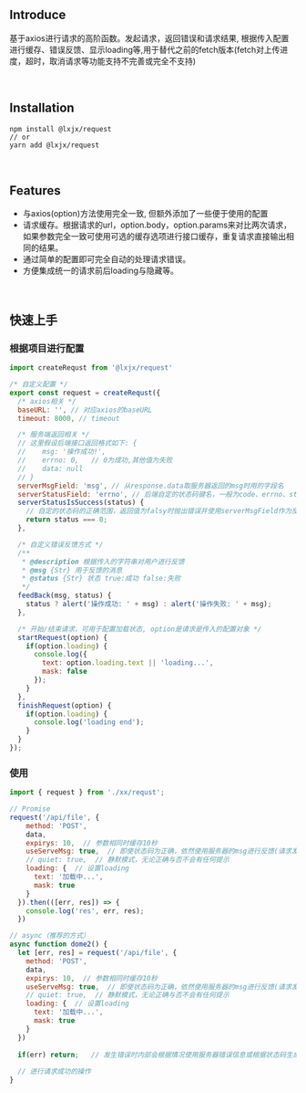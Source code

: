 ## Introduce
基于axios进行请求的高阶函数。发起请求，返回错误和请求结果, 根据传入配置进行缓存、错误反馈、显示loading等,用于替代之前的fetch版本(fetch对上传进度，超时，取消请求等功能支持不完善或完全不支持)

<br>

## Installation
```shell
npm install @lxjx/request
// or
yarn add @lxjx/request
```


<br>

## Features
* 与axios(option)方法使用完全一致, 但额外添加了一些便于使用的配置
* 请求缓存。根据请求的url，option.body，option.params来对比两次请求，如果参数完全一致可使用可选的缓存选项进行接口缓存，重复请求直接输出相同的结果。
* 通过简单的配置即可完全自动的处理请求错误。
* 方便集成统一的请求前后loading与隐藏等。

<br>

## 快速上手
### 根据项目进行配置
```js
import createRequst from '@lxjx/request'

/* 自定义配置 */
export const request = createRequst({
  /* axios相关 */
  baseURL: '', // 对应axios的baseURL
  timeout: 8000, // timeout

  /* 服务端返回相关 */
  // 这里假设后端接口返回格式如下: {
  //    msg: '操作成功!',
  //    errno: 0,   // 0为成功,其他值为失败
  //    data: null
  // }
  serverMsgField: 'msg', // 从response.data取服务器返回的msg时用的字段名
  serverStatusField: 'errno', // 后端自定的状态码键名，一般为code、errno、status等
  serverStatusIsSuccess(status) {
    // 自定的状态码的正确范围，返回值为falsy时抛出错误并使用serverMsgField作为反馈
    return status === 0;
  },

  /* 自定义错误反馈方式 */
  /**
   * @description 根据传入的字符串对用户进行反馈
   * @msg {Str} 用于反馈的消息
   * @status {Str} 状态 true:成功 false:失败
   */
  feedBack(msg, status) {
    status ? alert('操作成功: ' + msg) : alert('操作失败: ' + msg);
  },

  /* 开始/结束请求，可用于配置加载状态, option是请求是传入的配置对象 */
  startRequest(option) {
    if(option.loading) {
      console.log({
        text: option.loading.text || 'loading...',
        mask: false
      });
    }
  },
  finishRequest(option) {
    if(option.loading) {
      console.log('loading end');
    }
  }
});

```


### 使用
```js
import { request } from './xx/requst';

// Promise
request('/api/file', {
    method: 'POST',
    data,
    expirys: 10,  // 参数相同时缓存10秒
    useServeMsg: true,  // 即使状态码为正确，依然使用服务器的msg进行反馈(请求发生错误时这是默认行为,当请求错误时会以后端返回的msg或请求状态码生成的错误信息进行返回)
    // quiet: true,  // 静默模式，无论正确与否不会有任何提示
    loading: {  // 设置loading
      text: '加载中...',
      mask: true
    }
  }).then(([err, res]) => {
    console.log('res', err, res);
  })

// async（推荐的方式）
async function dome2() {
  let [err, res] = request('/api/file', {
    method: 'POST',
    data,
    expirys: 10,  // 参数相同时缓存10秒
    useServeMsg: true,  // 即使状态码为正确，依然使用服务器的msg进行反馈(请求发生错误时这是默认行为,当请求错误时会以后端返回的msg或请求状态码生成的错误信息进行返回)
    // quiet: true,  // 静默模式，无论正确与否不会有任何提示
    loading: {  // 设置loading
      text: '加载中...',
      mask: true
    }
  })
  
  if(err) return;   // 发生错误时内部会根据情况使用服务器错误信息或根据状态码生成的错误信息进行反馈，但是response依然会包含在err中返回，如果需要自己进行错误处理传递quiet配置项并自行根据err.response进行错误处理
  
  // 进行请求成功的操作
}

```
